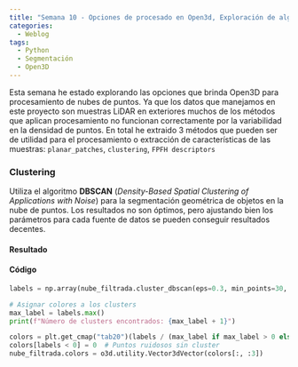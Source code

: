 ```yaml
---
title: "Semana 10 - Opciones de procesado en Open3d, Exploración de algoritmos de Deep Learning para segmentación"
categories:
  - Weblog
tags:
  - Python
  - Segmentación
  - Open3D
---
```


Esta semana he estado explorando las opciones que brinda Open3D para procesamiento de nubes de puntos. Ya que los datos que manejamos en este proyecto son muestras LiDAR en exteriores muchos de los métodos que aplican procesamiento no funcionan correctamente por la variabilidad en la densidad de puntos. En total he extraido 3 métodos que pueden ser de utilidad para el procesamiento o extracción de características de las muestras: `planar_patches`, `clustering`, `FPFH descriptors`

### Clustering

Utiliza el algoritmo **DBSCAN** (_Density-Based Spatial Clustering of Applications with Noise_) para la segmentación geométrica de objetos en la nube de puntos. Los resultados no son óptimos, pero ajustando bien los parámetros para cada fuente de datos se pueden conseguir resultados decentes. 

#### Resultado



#### Código

```python
labels = np.array(nube_filtrada.cluster_dbscan(eps=0.3, min_points=30, print_progress=True))

# Asignar colores a los clusters
max_label = labels.max()
print(f"Número de clusters encontrados: {max_label + 1}")

colors = plt.get_cmap("tab20")(labels / (max_label if max_label > 0 else 1))
colors[labels < 0] = 0  # Puntos ruidosos sin cluster
nube_filtrada.colors = o3d.utility.Vector3dVector(colors[:, :3])
```


